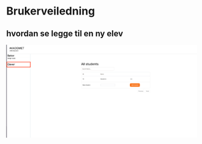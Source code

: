 # Brukerveiledning


## hvordan se legge til en ny elev

![alt text](https://github.com/Hfausk/Fagproove-oppdrag/blob/main/dokumentasjon/GuideForAddElev.png?raw=true)

